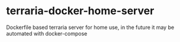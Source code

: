# terraria-docker-home-server
Dockerfile based terraria server for home use, in the future it may be automated with docker-compose
